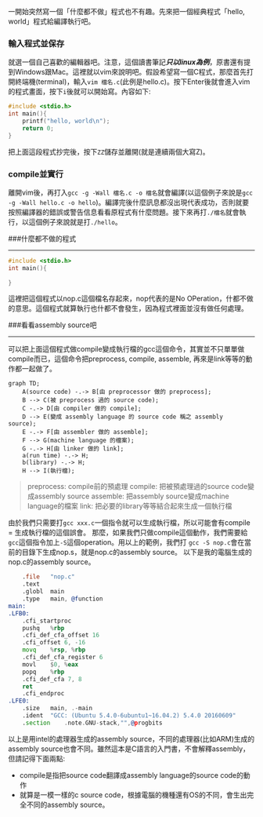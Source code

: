 一開始突然寫一個「什麼都不做」程式也不有趣。先來把一個經典程式「hello, world」程式給編譯執行吧。

### 輸入程式並保存

就選一個自己喜歡的編輯器吧。注意，這個讀書筆記***只以linux為例***，原書還有提到Windows跟Mac。這裡就以vim來說明吧。假設希望寫一個C程式，那麼首先打開終端機(terminal)，輸入`vim 檔名.c`(此例是hello.c)。按下Enter後就會進入vim的程式畫面，按下`i`後就可以開始寫。內容如下:

```cpp
#include <stdio.h>
int main(){
	printf("hello, world\n");
    return 0;
}
```
把上面這段程式抄完後，按下`ZZ`儲存並離開(就是連續兩個大寫Z)。

### compile並實行

離開vim後，再打入`gcc -g -Wall 檔名.c -o 檔名`就會編譯(以這個例子來說是`gcc -g -Wall hello.c -o hello`)。編譯完後什麼訊息都沒出現代表成功，否則就要按照編譯器的錯誤或警告信息看看原程式有什麼問題。接下來再打`./檔名`就會執行，以這個例子來說就是打`./hello`。

###什麼都不做的程式
_ _ _
``` cpp
#include <stdio.h>
int main(){
	
}
```
這裡把這個程式以nop.c這個檔名存起來，nop代表的是No OPeration，什都不做的意思。這個程式就算執行也什都不會發生，因為程式裡面並沒有做任何處理。

###看看assembly source吧
_ _ _
可以把上面這個程式做compile變成執行檔的gcc這個命令，其實並不只單單做compile而已，這個命令把preprocess, compile, assemble, 再來是link等等的動作都一起做了。
```mermaid
graph TD;
    A(source code) -.-> B[由 preprocessor 做的 preprocess];
    B --> C(被 preprocess 過的 source code);
    C -.-> D[由 compiler 做的 compile];
    D --> E(變成 assembly language 的 source code 稱之 assembly  source);
    E -.-> F[由 assembler 做的 assemble];
    F --> G(machine language 的檔案);
    G -.-> H[由 linker 做的 link];
    a(run time) -.-> H;
    b(library) -.-> H;
    H --> I(執行檔);
```

>preprocess: compile前的預處理
>compile: 把被預處理過的source code變成assembly  source
>assemble: 把assembly source變成machine language的檔案
>link: 把必要的library等等結合起來生成一個執行檔

由於我們只需要打`gcc xxx.c`一個指令就可以生成執行檔，所以可能會有compile = 生成執行檔的這個誤會。
那麼，如果我們只做compile這個動作，我們需要給`gcc`這個指令加上`-S`這個operation。用以上的範例，我們打 `gcc -S nop.c`會在當前的目錄下生成nop.s，就是nop.c的assembly source。
以下是我的電腦生成的nop.c的assembly source。
```asm
	.file	"nop.c"
	.text
	.globl	main
	.type	main, @function
main:
.LFB0:
	.cfi_startproc
	pushq	%rbp
	.cfi_def_cfa_offset 16
	.cfi_offset 6, -16
	movq	%rsp, %rbp
	.cfi_def_cfa_register 6
	movl	$0, %eax
	popq	%rbp
	.cfi_def_cfa 7, 8
	ret
	.cfi_endproc
.LFE0:
	.size	main, .-main
	.ident	"GCC: (Ubuntu 5.4.0-6ubuntu1~16.04.2) 5.4.0 20160609"
	.section	.note.GNU-stack,"",@progbits
```
以上是用intel的處理器生成的assembly source，不同的處理器(比如ARM)生成的assembly source也會不同。雖然這本是C語言的入門書，不會解釋assembly，但請記得下面兩點:
* compile是指把source code翻譯成assembly language的source code的動作
* 就算是一模一樣的c source code，根據電腦的機種還有OS的不同，會生出完全不同的assembly source。